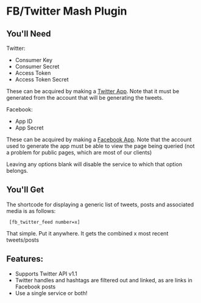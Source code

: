 FB/Twitter Mash Plugin
==================

You'll Need
------------------

Twitter:

- Consumer Key
- Consumer Secret
- Access Token
- Access Token Secret

These can be acquired by making a [Twitter App](http://developer.twitter.com). Note that it must be generated from the account that will be generating the tweets.

Facebook:

- App ID
- App Secret

These can be acquired by making a [Facebook App](http://developers.facebook.com). Note that the account used to generate the app must be able to view the page being queried (not a problem for public pages, which are most of our clients)

Leaving any options blank will disable the service to which that option belongs.

You'll Get
------------------

The shortcode for displaying a generic list of tweets, posts and associated media is as follows:

     [fb_twitter_feed number=x]

That simple. Put it anywhere. It gets the combined x most recent tweets/posts

Features:
------------------

- Supports Twitter API v1.1
- Twitter handles and hashtags are filtered out and linked, as are links in Facebook posts
- Use a single service or both!
